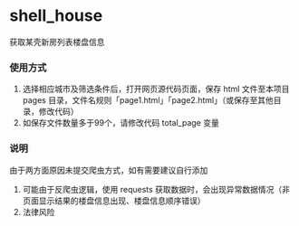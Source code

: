 # shell_house

获取某壳新房列表楼盘信息

### 使用方式

1. 选择相应城市及筛选条件后，打开网页源代码页面，保存 html 文件至本项目 pages 目录，文件名规则「page1.html」「page2.html」（或保存至其他目录，修改代码）
2. 如保存文件数量多于99个，请修改代码 total_page 变量

### 说明

由于两方面原因未提交爬虫方式，如有需要建议自行添加

1. 可能由于反爬虫逻辑，使用 requests 获取数据时，会出现异常数据情况（非页面显示结果的楼盘信息出现、楼盘信息顺序错误）
2. 法律风险
